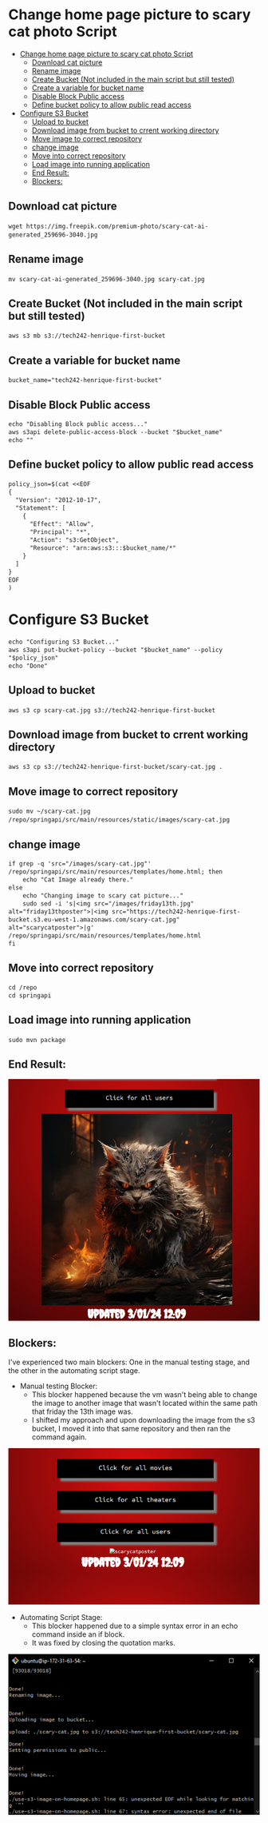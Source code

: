 # Change home page picture to scary cat photo Script

- [Change home page picture to scary cat photo Script](#change-home-page-picture-to-scary-cat-photo-script)
  - [Download cat picture](#download-cat-picture)
  - [Rename image](#rename-image)
  - [Create Bucket (Not included in the main script but still tested)](#create-bucket-not-included-in-the-main-script-but-still-tested)
  - [Create a variable for bucket name](#create-a-variable-for-bucket-name)
  - [Disable Block Public access](#disable-block-public-access)
  - [Define bucket policy to allow public read access](#define-bucket-policy-to-allow-public-read-access)
- [Configure S3 Bucket](#configure-s3-bucket)
  - [Upload to bucket](#upload-to-bucket)
  - [Download image from bucket to crrent working directory](#download-image-from-bucket-to-crrent-working-directory)
  - [Move image to correct repository](#move-image-to-correct-repository)
  - [change image](#change-image)
  - [Move into correct repository](#move-into-correct-repository)
  - [Load image into running application](#load-image-into-running-application)
  - [End Result:](#end-result)
  - [Blockers:](#blockers)


## Download cat picture

`wget https://img.freepik.com/premium-photo/scary-cat-ai-generated_259696-3040.jpg`

## Rename image

`mv scary-cat-ai-generated_259696-3040.jpg scary-cat.jpg`

## Create Bucket (Not included in the main script but still tested)
`aws s3 mb s3://tech242-henrique-first-bucket `

## Create a variable for bucket name
`bucket_name="tech242-henrique-first-bucket"`

## Disable Block Public access
```
echo "Disabling Block public access..."
aws s3api delete-public-access-block --bucket "$bucket_name"
echo ""
```

## Define bucket policy to allow public read access
```
policy_json=$(cat <<EOF
{
  "Version": "2012-10-17",
  "Statement": [
    {
      "Effect": "Allow",
      "Principal": "*",
      "Action": "s3:GetObject",
      "Resource": "arn:aws:s3:::$bucket_name/*"
    }
  ]
}
EOF
)
```

# Configure S3 Bucket

```
echo "Configuring S3 Bucket..."
aws s3api put-bucket-policy --bucket "$bucket_name" --policy "$policy_json"
echo "Done"
```

## Upload to bucket

`aws s3 cp scary-cat.jpg s3://tech242-henrique-first-bucket`

## Download image from bucket to crrent working directory

`aws s3 cp s3://tech242-henrique-first-bucket/scary-cat.jpg .`

## Move image to correct repository

`sudo mv ~/scary-cat.jpg /repo/springapi/src/main/resources/static/images/scary-cat.jpg`


## change image
```
if grep -q 'src="/images/scary-cat.jpg"' /repo/springapi/src/main/resources/templates/home.html; then
    echo "Cat Image already there."
else
    echo "Changing image to scary cat picture..."
    sudo sed -i 's|<img src="/images/friday13th.jpg" alt="friday13thposter">|<img src="https://tech242-henrique-first-bucket.s3.eu-west-1.amazonaws.com/scary-cat.jpg" alt="scarycatposter">|g' /repo/springapi/src/main/resources/templates/home.html
fi
```

## Move into correct repository
```
cd /repo
cd springapi
```
## Load image into running application

`sudo mvn package`


## End Result:

![image.png](../readme-images/image.png)

## Blockers:

I've experienced two main blockers: One in the manual testing stage, and the other in the automating script stage.

* Manual testing Blocker:
	* This blocker happened because the vm wasn't being able to change the image to another image that wasn't located within the same path that friday the 13th image was.
	* I shifted my approach and upon downloading the image from the s3 bucket, I moved it into that same repository and then ran the command again.

![cat-first-script-blocker.png](../readme-images/cat-first-script-blocker.png)

* Automating Script Stage:
  * This blocker happened due to a simple syntax error in an echo command inside an if block.
  * It was fixed by closing the quotation marks.

![Screenshot-s3-script-blocker.png](../readme-images/Screenshot-s3-script-blocker.png)

